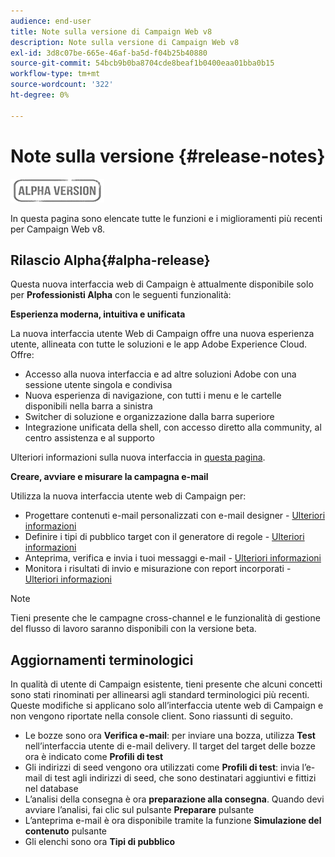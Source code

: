 ```yaml
---
audience: end-user
title: Note sulla versione di Campaign Web v8
description: Note sulla versione di Campaign Web v8
exl-id: 3d8c07be-665e-46af-ba5d-f04b25b40880
source-git-commit: 54bcb9b0ba8704cde8beaf1b0400eaa01bba0b15
workflow-type: tm+mt
source-wordcount: '322'
ht-degree: 0%

---
```


# Note sulla versione {#release-notes}

![](../assets/do-not-localize/badge.png)

In questa pagina sono elencate tutte le funzioni e i miglioramenti più recenti per Campaign Web v8.

## Rilascio Alpha{#alpha-release}

Questa nuova interfaccia web di Campaign è attualmente disponibile solo per **Professionisti Alpha** con le seguenti funzionalità:

**Esperienza moderna, intuitiva e unificata**

La nuova interfaccia utente Web di Campaign offre una nuova esperienza utente, allineata con tutte le soluzioni e le app Adobe Experience Cloud. Offre:

* Accesso alla nuova interfaccia e ad altre soluzioni Adobe con una sessione utente singola e condivisa
* Nuova esperienza di navigazione, con tutti i menu e le cartelle disponibili nella barra a sinistra
* Switcher di soluzione e organizzazione dalla barra superiore
* Integrazione unificata della shell, con accesso diretto alla community, al centro assistenza e al supporto
<!--
No search and pulse notifications in Alpha
-->

Ulteriori informazioni sulla nuova interfaccia in [questa pagina](../get-started/user-interface.md).

**Creare, avviare e misurare la campagna e-mail**

Utilizza la nuova interfaccia utente web di Campaign per:

* Progettare contenuti e-mail personalizzati con e-mail designer - [Ulteriori informazioni](../content/edit-content.md)
* Definire i tipi di pubblico target con il generatore di regole - [Ulteriori informazioni](../audience/about-audiences.md)
* Anteprima, verifica e invia i tuoi messaggi e-mail - [Ulteriori informazioni](../monitor/prepare-send.md)
* Monitora i risultati di invio e misurazione con report incorporati - [Ulteriori informazioni](../reporting/reports.md)

<!--
add info somewhere to remind users that
* they still have access to their console (+ link to v8 console doc)
* they keep their existing data (example: will be able to use their existing delivery templates to create deliveries)
-->

>[!NOTE]
>
>Tieni presente che le campagne cross-channel e le funzionalità di gestione del flusso di lavoro saranno disponibili con la versione beta.

## Aggiornamenti terminologici

In qualità di utente di Campaign esistente, tieni presente che alcuni concetti sono stati rinominati per allinearsi agli standard terminologici più recenti. Queste modifiche si applicano solo all’interfaccia utente web di Campaign e non vengono riportate nella console client. Sono riassunti di seguito.

* Le bozze sono ora **Verifica e-mail**: per inviare una bozza, utilizza **Test** nell’interfaccia utente di e-mail delivery. Il target del target delle bozze ora è indicato come **Profili di test**
* Gli indirizzi di seed vengono ora utilizzati come **Profili di test**: invia l’e-mail di test agli indirizzi di seed, che sono destinatari aggiuntivi e fittizi nel database
* L’analisi della consegna è ora **preparazione alla consegna**. Quando devi avviare l’analisi, fai clic sul pulsante **Preparare** pulsante
* L’anteprima e-mail è ora disponibile tramite la funzione **Simulazione del contenuto** pulsante
* Gli elenchi sono ora **Tipi di pubblico**
